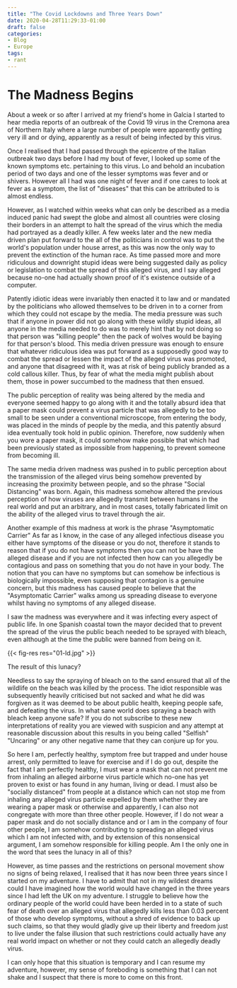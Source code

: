 ```yaml
---
title: "The Covid Lockdowns and Three Years Down"
date: 2020-04-28T11:29:33-01:00
draft: false
categories:
- Blog
- Europe
tags:
- rant
---
```


# The Madness Begins

About a week or so after I arrived at my friend's home in Galcia I started to hear media reports of an outbreak of the Covid 19 virus in the Cremona area of Northern Italy where a large number of people were apparently getting very ill and or dying, apparently as a result of being infected by this virus.

Once I realised that I had passed through the epicentre of the Italian outbreak two days before I had my bout of fever, I looked up some of the known symptoms etc. pertaining to this virus. Lo and behold an incubation period of two days and one of the lesser symptoms was fever and or shivers. However all I had was one night of fever and if one cares to look at fever as a symptom, the list of "diseases" that this can be attributed to is almost endless.

However, as I watched within weeks what can only be described as a media induced panic had swept the globe and almost all countries were closing their borders in an attempt to halt the spread of the virus which the media had portrayed as a deadly killer. A few weeks later and the new media driven plan put forward to the all of the politicians in control was to put the world's population under house arrest, as this was now the only way to prevent the extinction of the human race. As time passed more and more ridiculous and downright stupid ideas were being suggested daily as policy or legislation to combat the spread of this alleged virus, and I say alleged because no-one had actually shown proof of it's existence outside of a computer. 

Patently idiotic ideas were invariably then enacted it to law and or mandated by the politicians who allowed themselves to be driven in to a corner from which they could not escape by the media. The media pressure was such that if anyone in power did not go along with these wildly stupid ideas, all anyone in the media needed to do was to merely hint that by not doing so that person was "killing people" then the pack of wolves would be baying for that person's blood. This media driven pressure was enough to ensure that whatever ridiculous idea was put forward as a supposedly good way to combat the spread or lessen the impact of the alleged virus was promoted, and anyone that disagreed with it, was at risk of being publicly branded as a cold callous killer. Thus, by fear of what the media might publish about them, those in power succumbed to the madness that then ensued. 

The public perception of reality was being altered by the media and everyone seemed happy to go along with it and the totally absurd idea that a paper mask could prevent a virus particle that was allegedly to be too small to be seen under a conventional microscope, from entering the body, was placed in the minds of people by the media, and this patently absurd idea eventually took hold in public opinion. Therefore, now suddenly when you wore a paper mask, it could somehow make possible that which had been previously stated as impossible from happening, to prevent someone from becoming ill. 

The same media driven madness was pushed in to public perception about the transmission of the alleged virus being somehow prevented by increasing the proximity between people, and so the phrase "Social Distancing" was born. Again, this madness somehow altered the previous perception of how viruses are allegedly transmit between humans in the real world and put an arbitrary, and in most cases, totally fabricated limit on the ability of the alleged virus to travel through the air. 

Another example of this madness at work is the phrase "Asymptomatic Carrier" As far as I know, in the case of any alleged infectious disease you either have symptoms of the disease or you do not, therefore it stands to reason that if you do not have symptoms then you can not be have the alleged disease and if you are not infected then how can you allegedly be contagious and pass on something that you do not have in your body. The notion that you can have no symptoms but can somehow be infectious is biologically impossible, even supposing that contagion is a genuine concern, but this madness has caused people to believe that the "Asymptomatic Carrier" walks among us spreading disease to everyone whilst having no symptoms of any alleged disease.

I saw the madness was everywhere and it was infecting every aspect of public life. In one Spanish coastal town the mayor decided that to prevent the spread of the virus the public beach needed to be sprayed with bleach, even although at the time the public were banned from being on it. 

{{< fig-res res="01-ld.jpg" >}}

The result of this lunacy? 

Needless to say the spraying of bleach on to the sand ensured that all of the wildlife on the beach was killed by the process. The idiot responsible was subsequently heavily criticised but not sacked and what he did was forgiven as it was deemed to be about public health, keeping people safe, and defeating the virus. In what sane world does spraying a beach with bleach keep anyone safe? If you do not subscribe to these new interpretations of reality you are viewed with suspicion and any attempt at reasonable discussion about this results in you being called "Selfish" "Uncaring" or any other negative name that they can conjure up for you.

So here I am, perfectly healthy, symptom free but trapped and under house arrest, only permitted to leave for exercise and if I do go out, despite the fact that I am perfectly healthy, I must wear a mask that can not prevent me from inhaling an alleged airborne virus particle which no-one has yet proven to exist or has found in any human, living or dead. I must also be "socially distanced" from people at a distance which can not stop me from inhaling any alleged virus particle expelled by them whether they are wearing a paper mask or otherwise and apparently, I can also not congregate with more than three other people. However, if I do not wear a paper mask and do not socially distance and or I am in the company of four other people, I am somehow contributing to spreading an alleged virus which I am not infected with, and by extension of this nonsensical argument, I am somehow responsible for killing people. Am I the only one in the word that sees the lunacy in all of this?

However, as time passes and the restrictions on personal movement show no signs of being relaxed, I realised that it has now been three years since I started on my adventure. I have to admit that not in my wildest dreams could I have imagined how the world would have changed in the three years since I had left the UK on my adventure. I struggle to believe how the ordinary people of the world could have been herded in to a state of such fear of death over an alleged virus that allegedly kills less than 0.03 percent of those who develop symptoms, without a shred of evidence to back up such claims, so that they would gladly give up their liberty and freedom just to live under the false illusion that such restrictions could actually have any real world impact on whether or not they could catch an allegedly deadly virus. 

I can only hope that this situation is temporary and I can resume my adventure, however, my sense of foreboding is something that I can not shake and I suspect that there is more to come on this front.